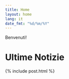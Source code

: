 ```yaml
---
title: Home
layout: home
lang: it
date_fmt: "%d/%m/%Y"
---
```

<div class="jumbotron p-4 mb-3">

Benvenuti!

</div>

# Ultime Notizie

{% include post.html %}
